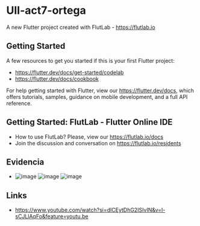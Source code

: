 # UII-act7-ortega

A new Flutter project created with FlutLab - https://flutlab.io

## Getting Started

A few resources to get you started if this is your first Flutter project:

- https://flutter.dev/docs/get-started/codelab
- https://flutter.dev/docs/cookbook

For help getting started with Flutter, view our
https://flutter.dev/docs, which offers tutorials,
samples, guidance on mobile development, and a full API reference.

## Getting Started: FlutLab - Flutter Online IDE

- How to use FlutLab? Please, view our https://flutlab.io/docs
- Join the discussion and conversation on https://flutlab.io/residents

 ## Evidencia
  - ![image](https://github.com/MAOMOrtega15/UII-act7-ortega/assets/143548416/5ffe085a-4777-445c-ac49-259af4a74dd3) ![image](https://github.com/MAOMOrtega15/UII-act7-ortega/assets/143548416/7149f662-aa8e-4b18-973f-bcf20eccc34f) ![image](https://github.com/MAOMOrtega15/UII-act7-ortega/assets/143548416/54be6f6f-4f94-4ee1-97b5-f011f92295f9)
 ## Links
 - https://www.youtube.com/watch?si=dlCEytDhG2ISIvIN&v=l-sCJLlAqFo&feature=youtu.be


